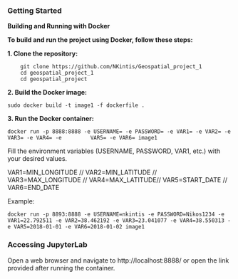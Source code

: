 ### Getting Started

**Building and Running with Docker**

**To build and run the project using Docker, follow these steps:**

**1. Clone the repository:**
```shell
	git clone https://github.com/NKintis/Geospatial_project_1
	cd geospatial_project_1
	cd geospatial_project
```

**2. Build the Docker image:**
```shell
sudo docker build -t image1 -f dockerfile .
```

**3. Run the Docker container:**
```shell
docker run -p 8888:8888 -e USERNAME= -e PASSWORD= -e VAR1= -e VAR2= -e VAR3= -e VAR4= -e 		 VAR5= -e VAR6= image1
```

Fill the environment variables (USERNAME, PASSWORD, VAR1, etc.) with your desired values.

VAR1=MIN_LONGITUDE // VAR2=MIN_LATITUDE // VAR3=MAX_LONGITUDE // VAR4=MAX_LATITUDE// VAR5=START_DATE // VAR6=END_DATE

Example:
```shell
docker run -p 8893:8888 -e USERNAME=nkintis -e PASSWORD=Nikos1234 -e VAR1=22.792511 -e VAR2=38.462192 -e VAR3=23.041077 -e VAR4=38.550313 -e VAR5=2018-01-01 -e VAR6=2018-01-02 image1
```

### Accessing JupyterLab

Open a web browser and navigate to http://localhost:8888/ or open the link provided after running the container.


